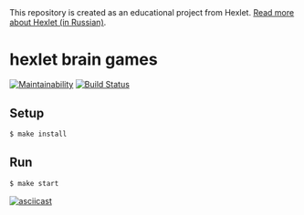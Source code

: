 ##

This repository is created as an educational project from Hexlet. [Read more about Hexlet (in Russian)](https://ru.hexlet.io/pages/about?utm_source=github&utm_medium=link&utm_campaign=nodejs-package).
##

# hexlet brain games
[![Maintainability](https://api.codeclimate.com/v1/badges/a99a88d28ad37a79dbf6/maintainability)](https://codeclimate.com/github/codeclimate/codeclimate/maintainability)
[![Build Status](https://travis-ci.com/Vernat/frontend-project-lvl1.svg?branch=master)](https://travis-ci.com/Vernat/frontend-project-lvl1)


## Setup

```sh
$ make install
```

## Run

```sh
$ make start
```

[![asciicast](https://asciinema.org/a/clhRvOhQstwmF4E9LjhvAjQJr.svg)](https://asciinema.org/a/clhRvOhQstwmF4E9LjhvAjQJr)